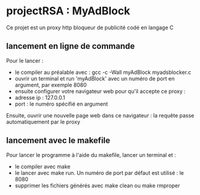 # projectRSA : MyAdBlock

Ce projet est un proxy http bloqueur de publicité codé en langage C

## lancement en ligne de commande

Pour le lancer :
* le compiler au préalable avec : gcc -c -Wall myAdBlock myadsblocker.c
* ouvrir un terminal et run 'myAdBlock' avec un numéro de port en argument, par exemple 8080
* ensuite configurer votre navigateur web pour qu'il accepte ce proxy :
* adresse ip : 127.0.0.1
* port : le numéro spécifié en argument

Ensuite, ouvrir une nouvelle page web dans ce navigateur : la requête passe automatiquement par le proxy

## lancement avec le makefile

Pour lancer le programme à l'aide du makefile, lancer un terminal et :
* le compiler avec make
* le lancer avec make run. Un numéro de port par défaut est utilisé : le 8080
* supprimer les fichiers générés avec make clean ou make rmproper
